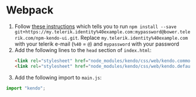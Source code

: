 # Webpack

1. Follow [these instructions](http://docs.telerik.com/kendo-ui/intro/installation/npm#kendo-ui-professional) which tells you to run `npm install --save git+https://my.telerik.identity%40example.com:mypassword@bower.telerik.com/npm-kendo-ui.git`. Replace `my.telerik.identity%40example.com` with your telerik e-mail (`%40` = `@`) and `mypassword` with your password
2. Add the following lines to the `head` section of `index.html`:
    ```html
    <link rel="stylesheet" href="node_modules/kendo/css/web/kendo.common.core.min.css">
    <link rel="stylesheet" href="node_modules/kendo/css/web/kendo.default.min.css">
    ```
3. Add the following import to `main.js`:
  ```javascript
  import "kendo";
  ```
